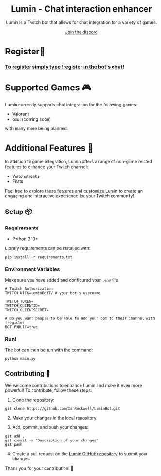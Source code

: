 <div align="center">

# Lumin - Chat interaction enhancer

Lumin is a Twitch bot that allows for chat integration for a variety of games.

[Join the discord](https://discord.gg/UzUaUkpC6g)

</div>

# Register👋

### [To register simply type !register in the bot's chat!](https://www.twitch.tv/LuminBotTV)

# Supported Games 🎮

Lumin currently supports chat integration for the following games:

- Valorant
- osu! (coming soon)

with many more being planned.

# Additional Features 📙

In addition to game integration, Lumin offers a range of non-game related features to enhance your Twitch channel:

- Watchstreaks
- Firsts

Feel free to explore these features and customize Lumin to create an engaging and interactive experience for your Twitch community!

## Setup 📦

### Requirements

- Python 3.10+

Library requirements can be installed with:

```
pip install -r requirements.txt
```

### Environment Variables

Make sure you have added and configured your `.env` file

```
# Twitch Authorization
TWITCH_NICK=LuminBotTV # your bot's username

TWITCH_TOKEN=
TWITCH_CLIENTID=
TWITCH_CLIENTSECRET=

# Do you want people to be able to add your bot to their channel with !register
BOT_PUBLIC=true
```

### Run!

The bot can then be run with the command:
```
python main.py
```

## Contributing 🚀

We welcome contributions to enhance Lumin and make it even more powerful! To contribute, follow these steps:

1. Clone the repository:

```
git clone https://github.com/IanRockwell/LuminBot.git
```

2. Make your changes in the local repository.

3. Add, commit, and push your changes:

```
git add .
git commit -m "Description of your changes"
git push
```

4. Create a pull request on the [Lumin GitHub repository](https://github.com/IanRockwell/LuminBot/pulls) to submit your changes.

Thank you for your contribution! 🎉
